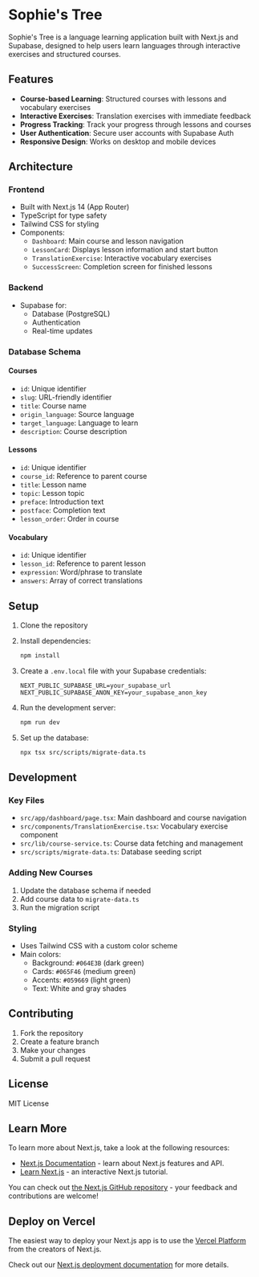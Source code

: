 # Sophie's Tree

Sophie's Tree is a language learning application built with Next.js and Supabase, designed to help users learn languages through interactive exercises and structured courses.
 
## Features

- **Course-based Learning**: Structured courses with lessons and vocabulary exercises
- **Interactive Exercises**: Translation exercises with immediate feedback
- **Progress Tracking**: Track your progress through lessons and courses
- **User Authentication**: Secure user accounts with Supabase Auth
- **Responsive Design**: Works on desktop and mobile devices

## Architecture

### Frontend
- Built with Next.js 14 (App Router)
- TypeScript for type safety
- Tailwind CSS for styling
- Components:
  - `Dashboard`: Main course and lesson navigation
  - `LessonCard`: Displays lesson information and start button
  - `TranslationExercise`: Interactive vocabulary exercises
  - `SuccessScreen`: Completion screen for finished lessons

### Backend
- Supabase for:
  - Database (PostgreSQL)
  - Authentication
  - Real-time updates

### Database Schema

#### Courses
- `id`: Unique identifier
- `slug`: URL-friendly identifier
- `title`: Course name
- `origin_language`: Source language
- `target_language`: Language to learn
- `description`: Course description

#### Lessons
- `id`: Unique identifier
- `course_id`: Reference to parent course
- `title`: Lesson name
- `topic`: Lesson topic
- `preface`: Introduction text
- `postface`: Completion text
- `lesson_order`: Order in course

#### Vocabulary
- `id`: Unique identifier
- `lesson_id`: Reference to parent lesson
- `expression`: Word/phrase to translate
- `answers`: Array of correct translations

## Setup

1. Clone the repository
2. Install dependencies:
   ```bash
   npm install
   ```

3. Create a `.env.local` file with your Supabase credentials:
   ```
   NEXT_PUBLIC_SUPABASE_URL=your_supabase_url
   NEXT_PUBLIC_SUPABASE_ANON_KEY=your_supabase_anon_key
   ```

4. Run the development server:
   ```bash
   npm run dev
   ```

5. Set up the database:
   ```bash
   npx tsx src/scripts/migrate-data.ts
   ```

## Development

### Key Files
- `src/app/dashboard/page.tsx`: Main dashboard and course navigation
- `src/components/TranslationExercise.tsx`: Vocabulary exercise component
- `src/lib/course-service.ts`: Course data fetching and management
- `src/scripts/migrate-data.ts`: Database seeding script

### Adding New Courses
1. Update the database schema if needed
2. Add course data to `migrate-data.ts`
3. Run the migration script

### Styling
- Uses Tailwind CSS with a custom color scheme
- Main colors:
  - Background: `#064E3B` (dark green)
  - Cards: `#065F46` (medium green)
  - Accents: `#059669` (light green)
  - Text: White and gray shades

## Contributing

1. Fork the repository
2. Create a feature branch
3. Make your changes
4. Submit a pull request

## License

MIT License

## Learn More

To learn more about Next.js, take a look at the following resources:

- [Next.js Documentation](https://nextjs.org/docs) - learn about Next.js features and API.
- [Learn Next.js](https://nextjs.org/learn) - an interactive Next.js tutorial.

You can check out [the Next.js GitHub repository](https://github.com/vercel/next.js) - your feedback and contributions are welcome!

## Deploy on Vercel

The easiest way to deploy your Next.js app is to use the [Vercel Platform](https://vercel.com/new?utm_medium=default-template&filter=next.js&utm_source=create-next-app&utm_campaign=create-next-app-readme) from the creators of Next.js.

Check out our [Next.js deployment documentation](https://nextjs.org/docs/app/building-your-application/deploying) for more details.
